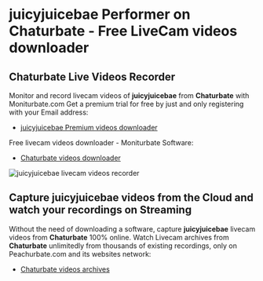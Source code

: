 # juicyjuicebae Performer on Chaturbate - Free LiveCam videos downloader

## Chaturbate Live Videos Recorder

Monitor and record livecam videos of **juicyjuicebae** from **Chaturbate** with Moniturbate.com
Get a premium trial for free by just and only registering with your Email address:
* [juicyjuicebae Premium videos downloader](https://moniturbate.com/request-demo-licence-key.html)

Free livecam videos downloader - Moniturbate Software:
* [Chaturbate videos downloader](https://moniturbate.com/moniturbate-download-software.html)

![juicyjuicebae livecam videos recorder](https://peachurnet.com/templates/moniturbate-software.png)


## Capture juicyjuicebae videos from the Cloud and watch your recordings on Streaming

Without the need of downloading a software, capture **juicyjuicebae** livecam videos from **Chaturbate** 100% online.
Watch Livecam archives from **Chaturbate** unlimitedly from thousands of existing recordings, only on Peachurbate.com and its websites network:
* [Chaturbate videos archives](https://peachurnet.com/)